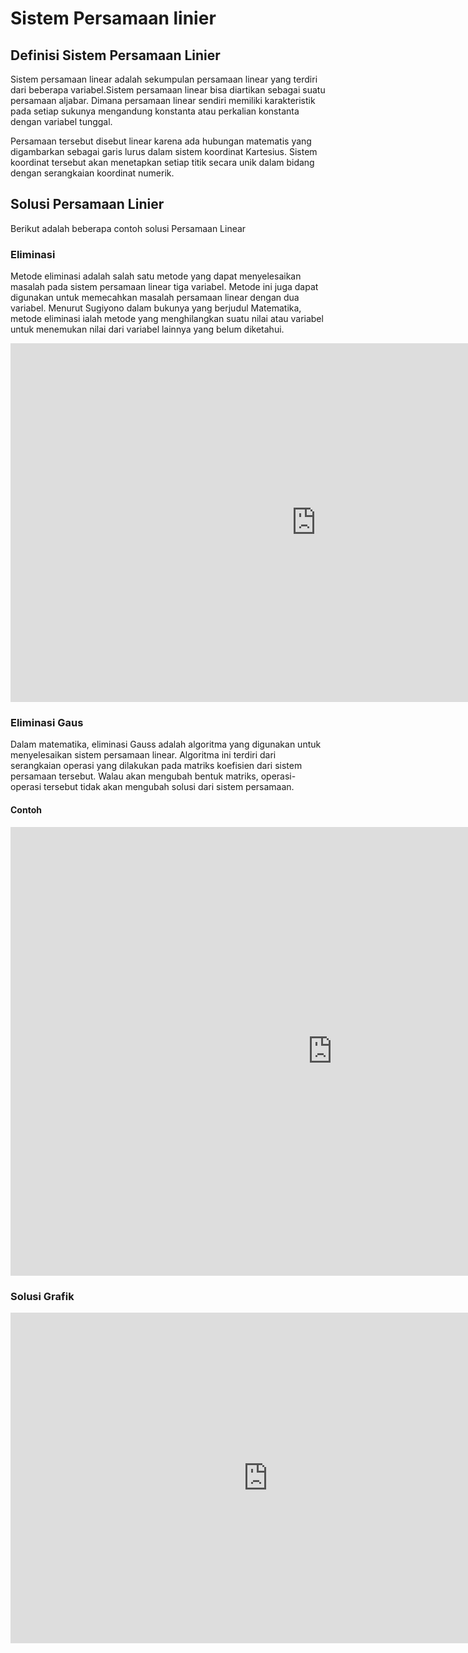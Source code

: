 # Sistem Persamaan linier

## Definisi Sistem Persamaan Linier
Sistem persamaan linear adalah sekumpulan persamaan linear yang terdiri dari beberapa variabel.Sistem persamaan linear bisa diartikan sebagai suatu persamaan aljabar. Dimana persamaan linear sendiri memiliki karakteristik pada setiap sukunya mengandung konstanta atau perkalian konstanta dengan variabel tunggal.

Persamaan tersebut disebut linear karena ada hubungan matematis yang digambarkan sebagai garis lurus dalam sistem koordinat Kartesius. Sistem koordinat tersebut akan menetapkan setiap titik secara unik dalam bidang dengan serangkaian koordinat numerik.


## Solusi Persamaan Linier
Berikut adalah beberapa contoh solusi Persamaan Linear

### Eliminasi
Metode eliminasi adalah salah satu metode yang dapat menyelesaikan masalah pada sistem persamaan linear tiga variabel. Metode ini juga dapat digunakan untuk memecahkan masalah persamaan linear dengan dua variabel. Menurut Sugiyono dalam bukunya yang berjudul Matematika, metode eliminasi ialah metode yang menghilangkan suatu nilai atau variabel untuk menemukan nilai dari variabel lainnya yang belum diketahui.

<iframe scrolling="no" title="Simultaneous Equations:Elimination" src="https://www.geogebra.org/material/iframe/id/MXa3HKy3/width/977/height/574/border/888888/sfsb/true/smb/false/stb/false/stbh/false/ai/false/asb/false/sri/true/rc/false/ld/false/sdz/true/ctl/false" width="977px" height="574px" style="border:0px;"> </iframe>


### Eliminasi Gaus
Dalam matematika, eliminasi Gauss adalah algoritma yang digunakan untuk menyelesaikan sistem persamaan linear. Algoritma ini terdiri dari serangkaian operasi yang dilakukan pada matriks koefisien dari sistem persamaan tersebut. Walau akan mengubah bentuk matriks, operasi-operasi tersebut tidak akan mengubah solusi dari sistem persamaan.

#### Contoh

<iframe scrolling="no" title="Gaussian Elimination" src="https://www.geogebra.org/material/iframe/id/vfzznbf3/width/1030/height/718/border/888888/sfsb/true/smb/false/stb/false/stbh/false/ai/false/asb/false/sri/false/rc/false/ld/false/sdz/false/ctl/false" width="1030px" height="718px" style="border:0px;"> </iframe>

### Solusi Grafik


<iframe scrolling="no" title="Solving Linear Systems by Graphing: REVAMPED" src="https://www.geogebra.org/material/iframe/id/vyxxahhq/width/824/height/529/border/888888/sfsb/true/smb/false/stb/true/stbh/false/ai/false/asb/false/sri/false/rc/false/ld/false/sdz/false/ctl/false" width="824px" height="529px" style="border:0px;"> </iframe> 

```{tableofcontents}
```
